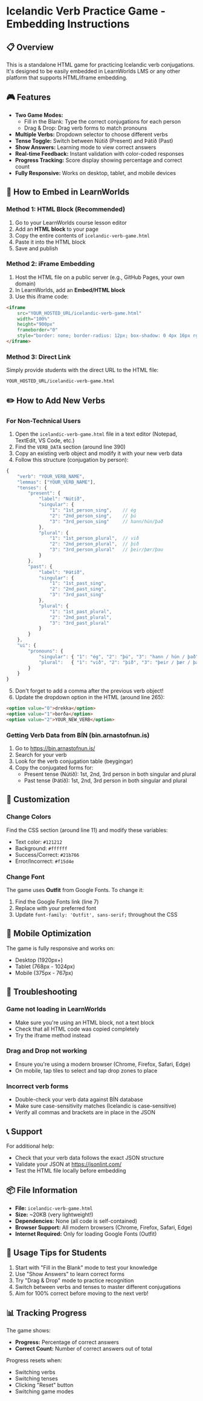 # Icelandic Verb Practice Game - Embedding Instructions

## 📋 Overview
This is a standalone HTML game for practicing Icelandic verb conjugations. It's designed to be easily embedded in LearnWorlds LMS or any other platform that supports HTML/iframe embedding.

## 🎮 Features
- **Two Game Modes:**
  - Fill in the Blank: Type the correct conjugations for each person
  - Drag & Drop: Drag verb forms to match pronouns
- **Multiple Verbs:** Dropdown selector to choose different verbs
- **Tense Toggle:** Switch between Nútíð (Present) and Þátíð (Past)
- **Show Answers:** Learning mode to view correct answers
- **Real-time Feedback:** Instant validation with color-coded responses
- **Progress Tracking:** Score display showing percentage and correct count
- **Fully Responsive:** Works on desktop, tablet, and mobile devices

## 🔗 How to Embed in LearnWorlds

### Method 1: HTML Block (Recommended)
1. Go to your LearnWorlds course lesson editor
2. Add an **HTML block** to your page
3. Copy the entire contents of `icelandic-verb-game.html`
4. Paste it into the HTML block
5. Save and publish

### Method 2: iFrame Embedding
1. Host the HTML file on a public server (e.g., GitHub Pages, your own domain)
2. In LearnWorlds, add an **Embed/HTML block**
3. Use this iframe code:
```html
<iframe 
    src="YOUR_HOSTED_URL/icelandic-verb-game.html" 
    width="100%" 
    height="900px" 
    frameborder="0"
    style="border: none; border-radius: 12px; box-shadow: 0 4px 16px rgba(0,0,0,0.1);">
</iframe>
```

### Method 3: Direct Link
Simply provide students with the direct URL to the HTML file:
```
YOUR_HOSTED_URL/icelandic-verb-game.html
```

## ✏️ How to Add New Verbs

### For Non-Technical Users
1. Open the `icelandic-verb-game.html` file in a text editor (Notepad, TextEdit, VS Code, etc.)
2. Find the `VERB_DATA` section (around line 390)
3. Copy an existing verb object and modify it with your new verb data
4. Follow this structure (conjugation by person):

```javascript
{
    "verb": "YOUR_VERB_NAME",
    "lemmas": ["YOUR_VERB_NAME"],
    "tenses": {
        "present": {
            "label": "Nútíð",
            "singular": {
                "1": "1st_person_sing",    // ég
                "2": "2nd_person_sing",    // þú
                "3": "3rd_person_sing"     // hann/hún/það
            },
            "plural": {
                "1": "1st_person_plural",  // við
                "2": "2nd_person_plural",  // þið
                "3": "3rd_person_plural"   // þeir/þær/þau
            }
        },
        "past": {
            "label": "Þátíð",
            "singular": {
                "1": "1st_past_sing",
                "2": "2nd_past_sing",
                "3": "3rd_past_sing"
            },
            "plural": {
                "1": "1st_past_plural",
                "2": "2nd_past_plural",
                "3": "3rd_past_plural"
            }
        }
    },
    "ui": {
        "pronouns": {
            "singular": { "1": "ég", "2": "þú", "3": "hann / hún / það" },
            "plural":   { "1": "við", "2": "þið", "3": "þeir / þær / þau" }
        }
    }
}
```

5. Don't forget to add a comma after the previous verb object!
6. Update the dropdown option in the HTML (around line 265):
```html
<option value="0">drekka</option>
<option value="1">borða</option>
<option value="2">YOUR_NEW_VERB</option>
```

### Getting Verb Data from BÍN (bin.arnastofnun.is)
1. Go to https://bin.arnastofnun.is/
2. Search for your verb
3. Look for the verb conjugation table (beygingar)
4. Copy the conjugated forms for:
   - Present tense (Nútíð): 1st, 2nd, 3rd person in both singular and plural
   - Past tense (Þátíð): 1st, 2nd, 3rd person in both singular and plural

## 🎨 Customization

### Change Colors
Find the CSS section (around line 11) and modify these variables:
- Text color: `#121212`
- Background: `#ffffff`
- Success/Correct: `#21b766`
- Error/Incorrect: `#f15d4e`

### Change Font
The game uses **Outfit** from Google Fonts. To change it:
1. Find the Google Fonts link (line 7)
2. Replace with your preferred font
3. Update `font-family: 'Outfit', sans-serif;` throughout the CSS

## 📱 Mobile Optimization
The game is fully responsive and works on:
- Desktop (1920px+)
- Tablet (768px - 1024px)
- Mobile (375px - 767px)

## 🐛 Troubleshooting

### Game not loading in LearnWorlds
- Make sure you're using an HTML block, not a text block
- Check that all HTML code was copied completely
- Try the iframe method instead

### Drag and Drop not working
- Ensure you're using a modern browser (Chrome, Firefox, Safari, Edge)
- On mobile, tap tiles to select and tap drop zones to place

### Incorrect verb forms
- Double-check your verb data against BÍN database
- Make sure case-sensitivity matches (Icelandic is case-sensitive)
- Verify all commas and brackets are in place in the JSON

## 📞 Support
For additional help:
- Check that your verb data follows the exact JSON structure
- Validate your JSON at https://jsonlint.com/
- Test the HTML file locally before embedding

## 📦 File Information
- **File:** `icelandic-verb-game.html`
- **Size:** ~20KB (very lightweight!)
- **Dependencies:** None (all code is self-contained)
- **Browser Support:** All modern browsers (Chrome, Firefox, Safari, Edge)
- **Internet Required:** Only for loading Google Fonts (Outfit)

## 🎯 Usage Tips for Students
1. Start with "Fill in the Blank" mode to test your knowledge
2. Use "Show Answers" to learn correct forms
3. Try "Drag & Drop" mode to practice recognition
4. Switch between verbs and tenses to master different conjugations
5. Aim for 100% correct before moving to the next verb!

## 📊 Tracking Progress
The game shows:
- **Progress:** Percentage of correct answers
- **Correct Count:** Number of correct answers out of total

Progress resets when:
- Switching verbs
- Switching tenses
- Clicking "Reset" button
- Switching game modes

